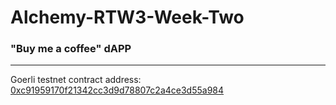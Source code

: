 # Alchemy-RTW3-Week-Two

### "Buy me a coffee" dAPP
---
Goerli testnet contract address: [0xc91959170f21342cc3d9d78807c2a4ce3d55a984](https://goerli.etherscan.io/address/0xc91959170f21342cc3d9d78807c2a4ce3d55a984)
